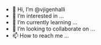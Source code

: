 - 👋 Hi, I’m @vjigenhalli
- 👀 I’m interested in ...
- 🌱 I’m currently learning ...
- 💞️ I’m looking to collaborate on ...
- 📫 How to reach me ...

<!---
vjigenhalli/vjigenhalli is a ✨ special ✨ repository because its `README.md` (this file) appears on your GitHub profile.
You can click the Preview link to take a look at your changes.
--->
